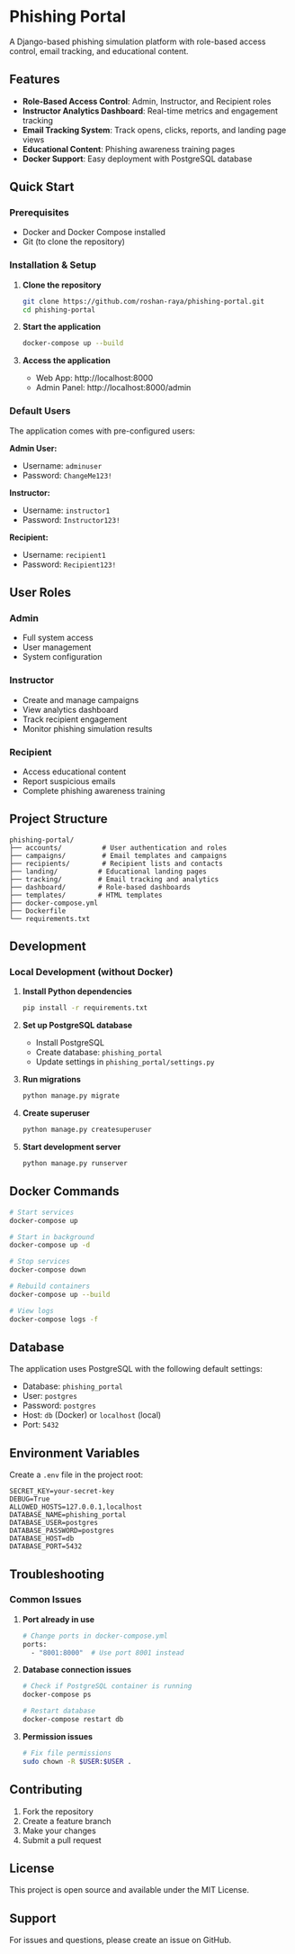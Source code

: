# Phishing Portal

A Django-based phishing simulation platform with role-based access control, email tracking, and educational content.

## Features

- **Role-Based Access Control**: Admin, Instructor, and Recipient roles
- **Instructor Analytics Dashboard**: Real-time metrics and engagement tracking
- **Email Tracking System**: Track opens, clicks, reports, and landing page views
- **Educational Content**: Phishing awareness training pages
- **Docker Support**: Easy deployment with PostgreSQL database

## Quick Start

### Prerequisites
- Docker and Docker Compose installed
- Git (to clone the repository)

### Installation & Setup

1. **Clone the repository**
   ```bash
   git clone https://github.com/roshan-raya/phishing-portal.git
   cd phishing-portal
   ```

2. **Start the application**
   ```bash
   docker-compose up --build
   ```

3. **Access the application**
   - Web App: http://localhost:8000
   - Admin Panel: http://localhost:8000/admin

### Default Users

The application comes with pre-configured users:

**Admin User:**
- Username: `adminuser`
- Password: `ChangeMe123!`

**Instructor:**
- Username: `instructor1`
- Password: `Instructor123!`

**Recipient:**
- Username: `recipient1`
- Password: `Recipient123!`

## User Roles

### Admin
- Full system access
- User management
- System configuration

### Instructor
- Create and manage campaigns
- View analytics dashboard
- Track recipient engagement
- Monitor phishing simulation results

### Recipient
- Access educational content
- Report suspicious emails
- Complete phishing awareness training

## Project Structure

```
phishing-portal/
├── accounts/          # User authentication and roles
├── campaigns/         # Email templates and campaigns
├── recipients/        # Recipient lists and contacts
├── landing/          # Educational landing pages
├── tracking/         # Email tracking and analytics
├── dashboard/        # Role-based dashboards
├── templates/        # HTML templates
├── docker-compose.yml
├── Dockerfile
└── requirements.txt
```

## Development

### Local Development (without Docker)

1. **Install Python dependencies**
   ```bash
   pip install -r requirements.txt
   ```

2. **Set up PostgreSQL database**
   - Install PostgreSQL
   - Create database: `phishing_portal`
   - Update settings in `phishing_portal/settings.py`

3. **Run migrations**
   ```bash
   python manage.py migrate
   ```

4. **Create superuser**
   ```bash
   python manage.py createsuperuser
   ```

5. **Start development server**
   ```bash
   python manage.py runserver
   ```

## Docker Commands

```bash
# Start services
docker-compose up

# Start in background
docker-compose up -d

# Stop services
docker-compose down

# Rebuild containers
docker-compose up --build

# View logs
docker-compose logs -f
```

## Database

The application uses PostgreSQL with the following default settings:
- Database: `phishing_portal`
- User: `postgres`
- Password: `postgres`
- Host: `db` (Docker) or `localhost` (local)
- Port: `5432`

## Environment Variables

Create a `.env` file in the project root:

```env
SECRET_KEY=your-secret-key
DEBUG=True
ALLOWED_HOSTS=127.0.0.1,localhost
DATABASE_NAME=phishing_portal
DATABASE_USER=postgres
DATABASE_PASSWORD=postgres
DATABASE_HOST=db
DATABASE_PORT=5432
```

## Troubleshooting

### Common Issues

1. **Port already in use**
   ```bash
   # Change ports in docker-compose.yml
   ports:
     - "8001:8000"  # Use port 8001 instead
   ```

2. **Database connection issues**
   ```bash
   # Check if PostgreSQL container is running
   docker-compose ps
   
   # Restart database
   docker-compose restart db
   ```

3. **Permission issues**
   ```bash
   # Fix file permissions
   sudo chown -R $USER:$USER .
   ```

## Contributing

1. Fork the repository
2. Create a feature branch
3. Make your changes
4. Submit a pull request

## License

This project is open source and available under the MIT License.

## Support

For issues and questions, please create an issue on GitHub.

